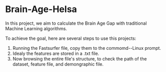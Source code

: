 # Brain-Age-Helsa


In this project, we aim to calculate the Brain Age Gap with traditional Machine Learning algorithms.

To achieve the goal, here are several steps to use this projects:

1. Running the Fastsurfer file, copy them to the commomd--Linux prompt.
2. Idealy the features are stored in a .txt file.
3. Now browsing the entire file's structure, to check the path of the dataset, feature file, and demongraphic file.
